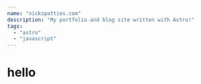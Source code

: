 ```yaml
---
name: "nickspatties.com"
description: "My portfolio and blog site written with Astro!"
tags:
  - "astro"
  - "javascript"
---
```


# hello
